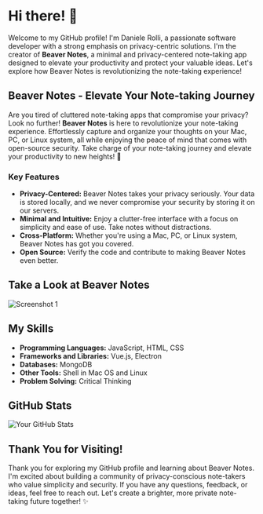 <!-- Your Name's GitHub Profile -->

<!-- Introduction -->
# Hi there! 👋

Welcome to my GitHub profile! I'm Daniele Rolli, a passionate software developer with a strong emphasis on privacy-centric solutions. I'm the creator of **Beaver Notes**, a minimal and privacy-centered note-taking app designed to elevate your productivity and protect your valuable ideas. Let's explore how Beaver Notes is revolutionizing the note-taking experience!

<!-- Beaver Notes Overview -->
## Beaver Notes - Elevate Your Note-taking Journey

Are you tired of cluttered note-taking apps that compromise your privacy? Look no further! **Beaver Notes** is here to revolutionize your note-taking experience. Effortlessly capture and organize your thoughts on your Mac, PC, or Linux system, all while enjoying the peace of mind that comes with open-source security. Take charge of your note-taking journey and elevate your productivity to new heights! 🚀

### Key Features

- **Privacy-Centered:** Beaver Notes takes your privacy seriously. Your data is stored locally, and we never compromise your security by storing it on our servers.
- **Minimal and Intuitive:** Enjoy a clutter-free interface with a focus on simplicity and ease of use. Take notes without distractions.
- **Cross-Platform:** Whether you're using a Mac, PC, or Linux system, Beaver Notes has got you covered.
- **Open Source:** Verify the code and contribute to making Beaver Notes even better.

<!-- Screenshots -->
## Take a Look at Beaver Notes

![Screenshot 1](https://github.com/Daniele-rolli/beaver-website/blob/main/public/resources/systems.jpeg)

<!-- Skills -->
## My Skills

- **Programming Languages:** JavaScript, HTML, CSS
- **Frameworks and Libraries:** Vue.js, Electron
- **Databases:** MongoDB
- **Other Tools:** Shell in Mac OS and Linux
- **Problem Solving:** Critical Thinking

<!-- GitHub Stats -->
## GitHub Stats

![Your GitHub Stats](https://github-readme-stats.vercel.app/api?username=Daniele-rolli&show_icons=true&hide=prs,issues&count_private=true&theme=react&hide_border=true&bg_color=0d1117&title_color=fff&icon_color=FFCA28&text_color=fff)

<!-- Thank You -->
## Thank You for Visiting!

Thank you for exploring my GitHub profile and learning about Beaver Notes. I'm excited about building a community of privacy-conscious note-takers who value simplicity and security. If you have any questions, feedback, or ideas, feel free to reach out. Let's create a brighter, more private note-taking future together! ✨

